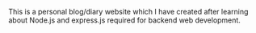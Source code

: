 This is a personal blog/diary website which I have created after learning about Node.js and express.js required for backend web development.

